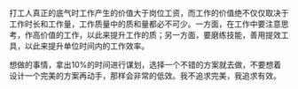 打工人真正的底气时工作产生的价值大于岗位工资，而工作的价值绝不仅仅取决于工作时长和工作量，工作质量中的质和量都必不可少。一方面，在工作中要注意思考，作高价值的工作，以此来提升工作的质；另一方面，要磨练技能，善用提效工具，以此来提升单位时间内的工作效率。

想做的事情，拿出10%的时间进行谋划，选择一个不错的方案就去做，不要想着设计一个完美的方案再动手，那样会非常的低效。我不追求完美，我追求有效。